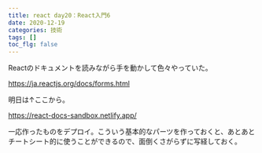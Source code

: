 ```yaml
---
title: react day20：React入門6
date: 2020-12-19
categories: 技術
tags: []
toc_flg: false
---
```


Reactのドキュメントを読みながら手を動かして色々やっていた。

https://ja.reactjs.org/docs/forms.html

明日は↑ここから。

https://react-docs-sandbox.netlify.app/

一応作ったものをデプロイ。こういう基本的なパーツを作っておくと、あとあとチートシート的に使うことができるので、面倒くさがらずに写経しておく。
